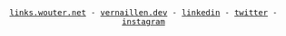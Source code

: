 <p align="center">
    <samp>
        <a href="https://links.wouter.net">links.wouter.net</a> -
        <a href="https://www.vernaillen.dev">vernaillen.dev</a> -
        <a href="https://www.linkedin.com/in/woutervernaillen/">linkedin</a> -
        <a href="https://twitter.com/vernaillen">twitter</a> -
        <a href="https://instagram.com/woutervernaillen">instagram</a>
    </samp>
</p>

